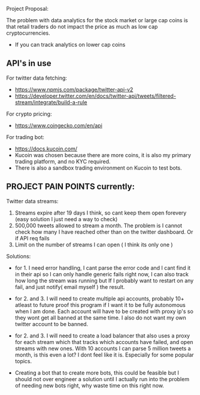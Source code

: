 
Project Proposal:

The problem with data analytics for the stock market or large cap coins is that retail traders do not impact the price as much as low cap cryptocurrencies.
- If you can track analytics on lower cap coins



## API's in use
For twitter data fetching:
- https://www.npmjs.com/package/twitter-api-v2
- https://developer.twitter.com/en/docs/twitter-api/tweets/filtered-stream/integrate/build-a-rule

For crypto pricing:
- https://www.coingecko.com/en/api

For trading bot:
- https://docs.kucoin.com/
- Kucoin was chosen because there are more coins, it is also my primary trading platform, and no KYC required.
- There is also a sandbox trading environment on Kucoin to test bots.


## PROJECT PAIN POINTS currently:

Twitter data streams:
1. Streams expire after 19 days I think, so cant keep them open forevery (easy solution I just need a way to check)
2. 500,000 tweets allowed to stream a month. The problem is I cannot check how many I have reached other than on the twitter dashboard. Or if API req fails
3. Limit on the number of streams I can open ( I think its only one  )


Solutions:
- for 1. I need error handling, I cant parse the error code and I cant find it in their api so I can only handle generic fails right now, I can also track how long the stream was running but If I probably want to restart on any fail, and just notify( email myself ) the result.

- for 2. and 3. I will need to create multiple api accounts, probably 10+ atleast to future proof this program if I want it to be fully autonomous when I am done. Each account will have to be created with proxy ip's so they wont get all banned at the same time. I also do not want my own twitter account to be banned.

- for 2. and 3. I will need to create a load balancer that also uses a proxy for each stream  which  that tracks which accounts have failed, and open streams with new ones. With 10 accounts I can parse 5 million tweets a month, is this even a lot? I dont feel like it is. Especially for some popular topics.

- Creating a bot that to create more bots, this could be feasible but I should not over engineer a solution until I actually run into the problem of needing new bots right, why waste time on this right now.


